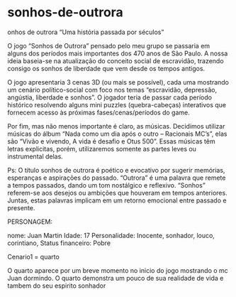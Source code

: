 # sonhos-de-outrora

onhos de outrora “Uma história passada por séculos”

O jogo “Sonhos de Outrora” pensado pelo meu grupo se passaria em alguns dos períodos mais importantes dos 470 anos de São Paulo. A nossa ideia baseia-se na atualização do conceito social de escravidão, trazendo consigo os sonhos de liberdade que vem desde os tempos antigos.

O jogo apresentaria 3 cenas 3D (ou mais se possível), cada uma mostrando um cenário político-social com foco nos temas “escravidão, depressão, angústia, liberdade e sonhos”. O jogador teria de passar cada período histórico resolvendo alguns mini puzzles (quebra-cabeças) interativos que fornecem acesso às próximas fases/cenas/períodos do game.

Por fim, mas não menos importante é claro, as músicas. Decidimos utilizar músicas do álbum “Nada como um dia após o outro – Racionais MC’s”, elas são “Vivão e vivendo, A vida é desafio e Otus 500”. Essas músicas têm letras explicitas, porém, utilizaremos somente as partes leves ou instrumental delas.

Ps: O título sonhos de outrora é poético e evocativo por sugerir memórias, esperanças e aspirações do passado. “Outrora” é uma palavra que remete a tempos passados, dando um tom nostálgico e reflexivo. “Sonhos” referem-se aos desejos ou ambições que houveram em tempos anteriores. Juntas, estas palavras implicam em um retorno emocional entre passado e presente.

PERSONAGEM:

nome: Juan Martin
Idade: 17
Personalidade: Inocente, sonhador, louco, corintiano, 
Status financeiro: Pobre

Cenario1 = quarto

O quarto aparece por um breve momento no inicio do jogo mostrando o mc Juan dormindo.
O quarto demonstra um pouco de sua realidade de vida e tambem do seu espirito sonhador
